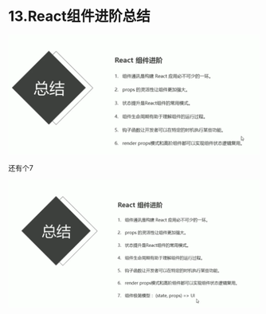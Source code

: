 # 13.React组件进阶总结

![1628500458678](../../../.vuepress/public/images/1628500458678.png)





还有个7

![1628500502181](../../../.vuepress/public/images/1628500502181.png)





